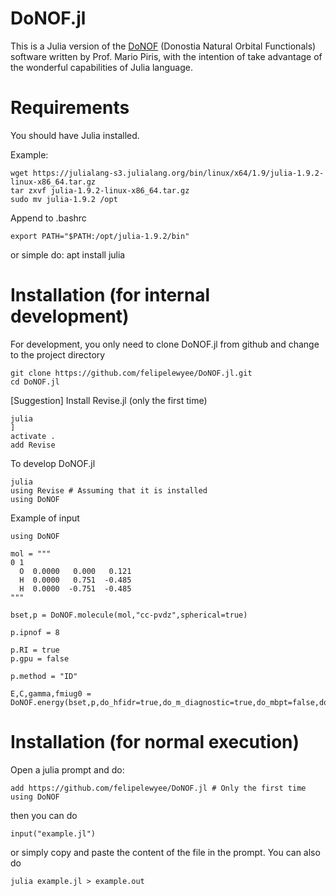 # DoNOF.jl

This is a Julia version of the [DoNOF](https://github.com/DoNOF/DoNOFsw/) (Donostia Natural Orbital Functionals) software written by Prof. Mario Piris, with the intention of take advantage of the wonderful capabilities of Julia language.

# Requirements

You should have Julia installed. 

Example:
~~~
wget https://julialang-s3.julialang.org/bin/linux/x64/1.9/julia-1.9.2-linux-x86_64.tar.gz
tar zxvf julia-1.9.2-linux-x86_64.tar.gz
sudo mv julia-1.9.2 /opt
~~~
Append to .bashrc
~~~
export PATH="$PATH:/opt/julia-1.9.2/bin"
~~~
or simple do: apt install julia

# Installation (for internal development)

For development, you only need to clone DoNOF.jl from github and change to the project directory
~~~
git clone https://github.com/felipelewyee/DoNOF.jl.git
cd DoNOF.jl
~~~
[Suggestion] Install Revise.jl (only the first time)
~~~
julia
]
activate .
add Revise
~~~
To develop DoNOF.jl
~~~
julia
using Revise # Assuming that it is installed
using DoNOF
~~~
Example of input
~~~
using DoNOF

mol = """
0 1
  O  0.0000   0.000   0.121
  H  0.0000   0.751  -0.485
  H  0.0000  -0.751  -0.485
"""

bset,p = DoNOF.molecule(mol,"cc-pvdz",spherical=true)

p.ipnof = 8

p.RI = true
p.gpu = false

p.method = "ID"

E,C,gamma,fmiug0 = DoNOF.energy(bset,p,do_hfidr=true,do_m_diagnostic=true,do_mbpt=false,do_translate_to_donofsw=true)
~~~

# Installation (for normal execution)

Open a julia prompt and do:
~~~
add https://github.com/felipelewyee/DoNOF.jl # Only the first time
using DoNOF
~~~
then you can do
~~~
input("example.jl")
~~~
or simply copy and paste the content of the file in the prompt.
You can also do
~~~
julia example.jl > example.out
~~~
